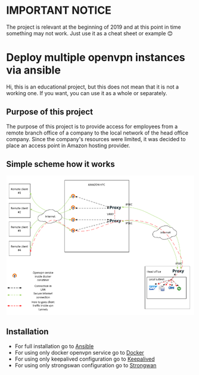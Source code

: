 # IMPORTANT NOTICE

The project is relevant at the beginning of 2019 and at this point in time something may not work. Just use it as a cheat sheet or example :blush:

# Deploy multiple openvpn instances via ansible

Hi, this is an educational project, but this does not mean that it is not a working one. If you want, you can use it as a whole or separately.  

## Purpose of this project

The purpose of this project is to provide access for employees from a remote branch office of a company  to the local network of the head office company. Since the company's resources were limited, it was decided to place an access point in Amazon hosting provider.

## Simple scheme how it works

![](schema.png)
 
## Installation

- For full installation go to [Ansible](./Ansible)
- For using only docker openvpn service go to [Docker](./Docker)
- For using only keepalived configuration go to [Keepalived](./Keepalived)
- For using only strongswan configuration go to [Strongwan](./Strongswan)
